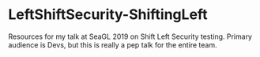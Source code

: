 # LeftShiftSecurity-ShiftingLeft
Resources for my talk at SeaGL 2019 on Shift Left Security testing. Primary audience is Devs, but this is really a pep talk for the entire team. 
